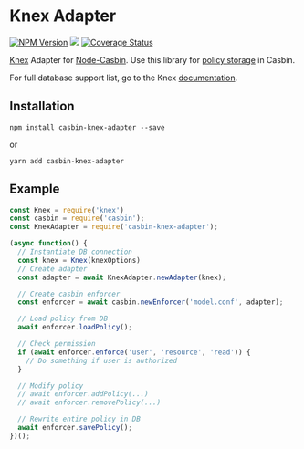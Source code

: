 # Knex Adapter

[![NPM Version][npm-image]][npm-url]
![](https://github.com/knex/casbin-knex-adapter/workflows/ci/badge.svg)
[![Coverage Status](https://coveralls.io/repos/knex/casbin-knex-adapter/badge.svg?branch=master)](https://coveralls.io/r/knex/casbin-knex-adapter?branch=master)

[Knex](https://github.com/knex/knex) Adapter for [Node-Casbin](https://github.com/casbin/node-casbin). Use this library for [policy storage](https://casbin.org/docs/en/adapters) in Casbin.

For full database support list, go to the Knex [documentation](https://knexjs.org/#Installation-node).

## Installation

`npm install casbin-knex-adapter --save`

or

`yarn add casbin-knex-adapter`

## Example

```js
const Knex = require('knex')
const casbin = require('casbin');
const KnexAdapter = require('casbin-knex-adapter');

(async function() {
  // Instantiate DB connection
  const knex = Knex(knexOptions)
  // Create adapter
  const adapter = await KnexAdapter.newAdapter(knex);

  // Create casbin enforcer
  const enforcer = await casbin.newEnforcer('model.conf', adapter);

  // Load policy from DB
  await enforcer.loadPolicy();

  // Check permission
  if (await enforcer.enforce('user', 'resource', 'read')) {
    // Do something if user is authorized
  }

  // Modify policy
  // await enforcer.addPolicy(...)
  // await enforcer.removePolicy(...)

  // Rewrite entire policy in DB
  await enforcer.savePolicy();
})();
```

[npm-image]: https://img.shields.io/npm/v/casbin-knex-adapter.svg
[npm-url]: https://npmjs.org/package/casbin-knex-adapter
